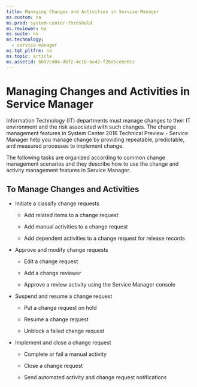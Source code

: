 ```yaml
---
title: Managing Changes and Activities in Service Manager
ms.custom: na
ms.prod: system-center-threshold
ms.reviewer: na
ms.suite: na
ms.technology: 
  - service-manager
ms.tgt_pltfrm: na
ms.topic: article
ms.assetid: 6b57cd04-dbf2-4c1b-be42-f28a5ce6e0cc
---
```

# Managing Changes and Activities in Service Manager
Information Technology (IT) departments must manage changes to their IT environment and the risk associated with such changes. The change management features in System Center 2016 Technical Preview - Service Manager help you manage change by providing repeatable, predictable, and measured processes to implement change.

The following tasks are organized according to common change management scenarios and they describe how to use the change and activity management features in Service Manager.

## To Manage Changes  and Activities

-   Initiate a classify change requests

    -   Add related items to a change request

    -   Add manual activities to a change request

    -   Add dependent activities to a change request for release records

-   Approve and modify change requests

    -   Edit a change request

    -   Add a change reviewer

    -   Approve a review activity using the Service Manager console

-   Suspend and resume a change request

    -   Put a change request on hold

    -   Resume a change request

    -   Unblock a failed change request

-   Implement and close a change request

    -   Complete or fail a manual activity

    -   Close a change request

    -   Send automated activity and change request notifications


